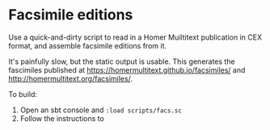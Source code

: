 # Facsimile editions


Use a quick-and-dirty script to read in a Homer Muiltitext publication in CEX format, and assemble facsimile editions from it.

It's painfully slow, but the static output is usable.  This generates the fascimiles published at <https://homermultitext.github.io/facsimiles/> and <http://homermultitext.org/facsimiles/>.

To build:

1.  Open an sbt console and `:load scripts/facs.sc`
2.  Follow the instructions to 

